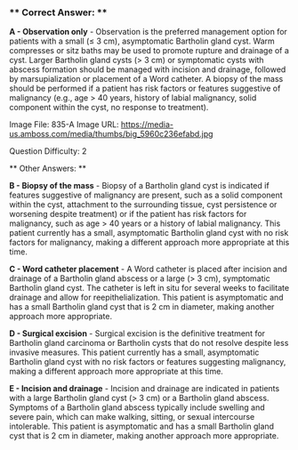 ### ** Correct Answer: **

**A - Observation only** - Observation is the preferred management option for patients with a small (≤ 3 cm), asymptomatic Bartholin gland cyst. Warm compresses or sitz baths may be used to promote rupture and drainage of a cyst. Larger Bartholin gland cysts (> 3 cm) or symptomatic cysts with abscess formation should be managed with incision and drainage, followed by marsupialization or placement of a Word catheter. A biopsy of the mass should be performed if a patient has risk factors or features suggestive of malignancy (e.g., age > 40 years, history of labial malignancy, solid component within the cyst, no response to treatment).

Image File: 835-A
Image URL: https://media-us.amboss.com/media/thumbs/big_5960c236efabd.jpg

Question Difficulty: 2

** Other Answers: **

**B - Biopsy of the mass** - Biopsy of a Bartholin gland cyst is indicated if features suggestive of malignancy are present, such as a solid component within the cyst, attachment to the surrounding tissue, cyst persistence or worsening despite treatment) or if the patient has risk factors for malignancy, such as age > 40 years or a history of labial malignancy. This patient currently has a small, asymptomatic Bartholin gland cyst with no risk factors for malignancy, making a different approach more appropriate at this time.

**C - Word catheter placement** - A Word catheter is placed after incision and drainage of a Bartholin gland abscess or a large (> 3 cm), symptomatic Bartholin gland cyst. The catheter is left in situ for several weeks to facilitate drainage and allow for reepithelialization. This patient is asymptomatic and has a small Bartholin gland cyst that is 2 cm in diameter, making another approach more appropriate.

**D - Surgical excision** - Surgical excision is the definitive treatment for Bartholin gland carcinoma or Bartholin cysts that do not resolve despite less invasive measures. This patient currently has a small, asymptomatic Bartholin gland cyst with no risk factors or features suggesting malignancy, making a different approach more appropriate at this time.

**E - Incision and drainage** - Incision and drainage are indicated in patients with a large Bartholin gland cyst (> 3 cm) or a Bartholin gland abscess. Symptoms of a Bartholin gland abscess typically include swelling and severe pain, which can make walking, sitting, or sexual intercourse intolerable. This patient is asymptomatic and has a small Bartholin gland cyst that is 2 cm in diameter, making another approach more appropriate.

